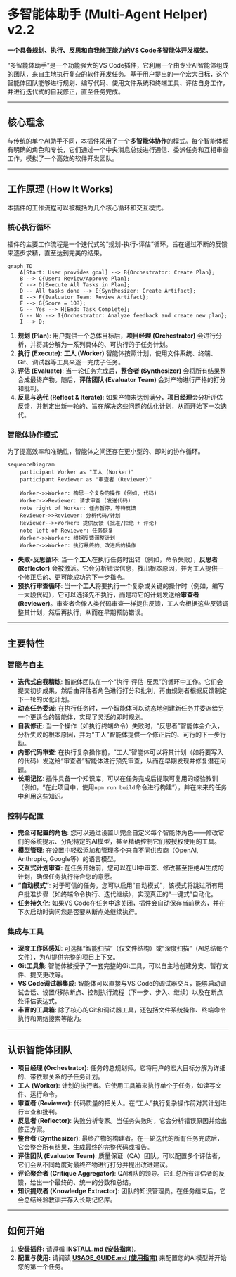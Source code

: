 # 多智能体助手 (Multi-Agent Helper) v2.2

**一个具备规划、执行、反思和自我修正能力的VS Code多智能体开发框架。**

“多智能体助手”是一个功能强大的VS Code插件，它利用一个由专业AI智能体组成的团队，来自主地执行复杂的软件开发任务。基于用户提出的一个宏大目标，这个智能体团队能够进行规划、编写代码、使用文件系统和终端工具、评估自身工作，并进行迭代式的自我修正，直至任务完成。

---

## 核心理念

与传统的单个AI助手不同，本插件采用了一个**多智能体协作**的模式。每个智能体都有明确的角色和专长，它们通过一个中央消息总线进行通信、委派任务和互相审查工作，模拟了一个高效的软件开发团队。

---

## 工作原理 (How It Works)

本插件的工作流程可以被概括为几个核心循环和交互模式。

### 核心执行循环

插件的主要工作流程是一个迭代式的“规划-执行-评估”循环，旨在通过不断的反馈来逐步求精，直至达到完美的结果。

```mermaid
graph TD
    A[Start: User provides goal] --> B{Orchestrator: Create Plan};
    B --> C{User: Review/Approve Plan};
    C --> D[Execute All Tasks in Plan];
    D -- All tasks done --> E{Synthesizer: Create Artifact};
    E --> F{Evaluator Team: Review Artifact};
    F --> G{Score = 10?};
    G -- Yes --> H[End: Task Complete];
    G -- No --> I{Orchestrator: Analyze feedback and create new plan};
    I --> D;
```

1.  **规划 (Plan)**: 用户提供一个总体目标后，**项目经理 (Orchestrator)** 会进行分析，并将其分解为一系列具体的、可执行的子任务计划。
2.  **执行 (Execute)**: **工人 (Worker)** 智能体按照计划，使用文件系统、终端、Git、调试器等工具来逐一完成子任务。
3.  **评估 (Evaluate)**: 当一轮任务完成后，**整合者 (Synthesizer)** 会将所有结果整合成最终产物。随后，**评估团队 (Evaluator Team)** 会对产物进行严格的打分和批判。
4.  **反思与迭代 (Reflect & Iterate)**: 如果产物未达到满分，**项目经理**会分析评估反馈，并制定出新一轮的、旨在解决这些问题的优化计划，从而开始下一次迭代。

### 智能体协作模式

为了提高效率和准确性，智能体之间还存在更小型的、即时的协作循环。

```mermaid
sequenceDiagram
    participant Worker as "工人 (Worker)"
    participant Reviewer as "审查者 (Reviewer)"

    Worker->>Worker: 构思一个复杂的操作 (例如, 代码)
    Worker->>Reviewer: 请求审查 (发送代码)
    note right of Worker: 任务暂停，等待反馈
    Reviewer->>Reviewer: 分析代码/计划
    Reviewer-->>Worker: 提供反馈 (批准/拒绝 + 评论)
    note left of Reviewer: 任务恢复
    Worker->>Worker: 根据反馈调整计划
    Worker->>Worker: 执行最终的、改进后的操作
```

- **失败-反思循环**: 当一个**工人**在执行任务时出错（例如，命令失败），**反思者 (Reflector)** 会被激活。它会分析错误信息，找出根本原因，并为工人提供一个修正后的、更可能成功的下一步指令。
- **预执行审查循环**: 当一个**工人**将要执行一个复杂或关键的操作时（例如，编写一大段代码），它可以选择先不执行，而是将它的计划发送给**审查者 (Reviewer)**。审查者会像人类代码审查一样提供反馈，工人会根据这些反馈调整其计划，然后再执行，从而在早期预防错误。

---

## 主要特性

### 智能与自主

- **迭代式自我精炼**: 智能体团队在一个“执行-评估-反思”的循环中工作。它们会提交初步成果，然后由评估者角色进行打分和批判，再由规划者根据反馈制定下一轮的优化计划。
- **动态任务委派**: 在执行任务时，一个智能体可以动态地创建新任务并委派给另一个更适合的智能体，实现了灵活的即时规划。
- **自我修正**: 当一个操作（如执行终端命令）失败时，“反思者”智能体会介入，分析失败的根本原因，并为“工人”智能体提供一个修正后的、可行的下一步行动。
- **内部代码审查**: 在执行复杂操作前，“工人”智能体可以将其计划（如将要写入的代码）发送给“审查者”智能体进行预先审查，从而在早期发现并修复潜在问题。
- **长期记忆**: 插件具备一个知识库，可以在任务完成后提取可复用的经验教训（例如，“在此项目中，使用`npm run build`命令进行构建”），并在未来的任务中利用这些知识。

### 控制与配置

- **完全可配置的角色**: 您可以通过设置UI完全自定义每个智能体角色——修改它们的系统提示、分配特定的AI模型，甚至精确控制它们被授权使用的工具。
- **模型管理**: 在设置中轻松添加和管理多个来自不同供应商（OpenAI, Anthropic, Google等）的语言模型。
- **交互式计划审查**: 在任务开始前，您可以在UI中审查、修改甚至拒绝AI生成的计划，确保任务执行符合您的意愿。
- **“自动模式”**: 对于可信的任务，您可以启用“自动模式”，该模式将跳过所有用户批准步骤（如终端命令执行、迭代继续），实现真正的“一键式”自动化。
- **任务持久化**: 如果VS Code在任务中途关闭，插件会自动保存当前状态，并在下次启动时询问您是否要从断点处继续执行。

### 集成与工具

- **深度工作区感知**: 可选择“智能扫描”（仅文件结构）或“深度扫描”（AI总结每个文件），为AI提供完整的项目上下文。
- **Git工具集**: 智能体被授予了一套完整的Git工具，可以自主地创建分支、暂存文件、提交更改等。
- **VS Code调试器集成**: 智能体可以直接与VS Code的调试器交互，能够启动调试会话、设置/移除断点、控制执行流程（下一步、步入、继续）以及在断点处评估表达式。
- **丰富的工具箱**: 除了核心的Git和调试器工具，还包括文件系统操作、终端命令执行和网络搜索等能力。

---

## 认识智能体团队

- **项目经理 (Orchestrator)**: 任务的总规划师。它将用户的宏大目标分解为详细的、带依赖关系的子任务计划。
- **工人 (Worker)**: 计划的执行者。它使用工具箱来执行单个子任务，如读写文件、运行命令。
- **审查者 (Reviewer)**: 代码质量的把关人。在“工人”执行复杂操作前对其计划进行审查和批判。
- **反思者 (Reflector)**: 失败分析专家。当任务失败时，它会分析错误原因并给出修正方案。
- **整合者 (Synthesizer)**: 最终产物的构建者。在一轮迭代的所有任务完成后，它会整合所有结果，生成最终的完整代码或报告。
- **评估团队 (Evaluator Team)**: 质量保证（QA）团队。可以配置多个评估者，它们会从不同角度对最终产物进行打分并提出改进建议。
- **评论聚合者 (Critique Aggregator)**: QA团队的领导。它汇总所有评估者的反馈，给出一个最终的、统一的分数和总结。
- **知识提取者 (Knowledge Extractor)**: 团队的知识管理员。在任务结束后，它会总结经验教训并存入长期记忆库。

---

## 如何开始

1.  **安装插件:** 请遵循 [**INSTALL.md (安装指南)**](INSTALL.md)。
2.  **配置与使用:** 请阅读 [**USAGE_GUIDE.md (使用指南)**](USAGE_GUIDE.md) 来配置您的AI模型并开始您的第一个任务。

